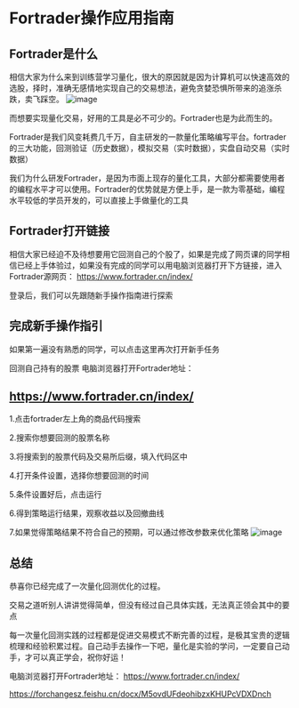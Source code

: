 # Fortrader操作应用指南
## Fortrader是什么
相信大家为什么来到训练营学习量化，很大的原因就是因为计算机可以快速高效的选股，择时，准确无感情地实现自己的交易想法，避免贪婪恐惧所带来的追涨杀跌，卖飞踩空。
![image](https://github.com/Darrenpig/new_energy_coder_club/assets/121377489/689236a5-548f-496b-9968-e85ef23569a9)

而想要实现量化交易，好用的工具是必不可少的。Fortrader也是为此而生的。

Fortrader是我们风变耗费几千万，自主研发的一款量化策略编写平台。fortrader的三大功能，回测验证（历史数据），模拟交易（实时数据），实盘自动交易（实时数据）
 


我们为什么研发Fortrader，是因为市面上现存的量化工具，大部分都需要使用者的编程水平才可以使用。Fortrader的优势就是方便上手，是一款为零基础，编程水平较低的学员开发的，可以直接上手做量化的工具

 
## Fortrader打开链接

相信大家已经迫不及待想要用它回测自己的个股了，如果是完成了网页课的同学相信已经上手体验过，如果没有完成的同学可以用电脑浏览器打开下方链接，进入Fortrader源网页：
https://www.fortrader.cn/index/


 
登录后，我们可以先跟随新手操作指南进行探索
 
## 完成新手操作指引
 
如果第一遍没有熟悉的同学，可以点击这里再次打开新手任务
 

回测自己持有的股票
电脑浏览器打开Fortrader地址：
## https://www.fortrader.cn/index/

1.点击fortrader左上角的商品代码搜索
 

2.搜索你想要回测的股票名称
 

3.将搜索到的股票代码及交易所后缀，填入代码区中
 

4.打开条件设置，选择你想要回测的时间
 

5.条件设置好后，点击运行
 

6.得到策略运行结果，观察收益以及回撤曲线
 

7.如果觉得策略结果不符合自己的预期，可以通过修改参数来优化策略
 ![image](https://github.com/Darrenpig/new_energy_coder_club/assets/121377489/03f1c8c5-b9dd-444f-8f0d-c6ae05d54a8d)


## 总结
恭喜你已经完成了一次量化回测优化的过程。

交易之道听别人讲讲觉得简单，但没有经过自己具体实践，无法真正领会其中的要点

每一次量化回测实践的过程都是促进交易模式不断完善的过程，是极其宝贵的逻辑梳理和经验积累过程。自己动手去操作一下吧，量化是实验的学问，一定要自己动手，才可以真正学会，祝你好运！

电脑浏览器打开Fortrader地址：
https://www.fortrader.cn/index/

https://forchangesz.feishu.cn/docx/M5ovdUFdeohibzxKHUPcVDXDnch
